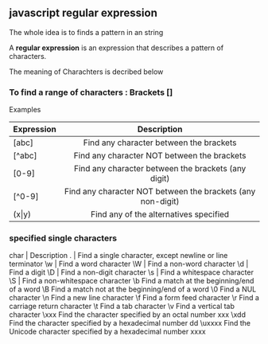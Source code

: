 ## javascript regular expression
The whole idea is to finds a pattern in an string

A __regular expression__ is an expression that describes a pattern of characters.

The meaning of Charachters is decribed below

### To find a range of characters : __Brackets__ []
Examples

| Expression  | Description |
| ------------- |:-------------:|
| [abc] | Find any character between the brackets |
| [^abc] | Find any character NOT between the brackets |
| [0-9]  | Find any character between the brackets (any digit) |
| [^0-9] | Find any character NOT between the brackets (any non-digit) |
| (x\|y) | Find any of the alternatives specified |

### specified single characters

char |  	Description
. 	| Find a single character, except newline or line terminator
\w 	| Find a word character
\W 	| Find a non-word character
\d 	| Find a digit
\D 	| Find a non-digit character
\s 	| Find a whitespace character
\S 	| Find a non-whitespace character
\b 	Find a match at the beginning/end of a word
\B 	Find a match not at the beginning/end of a word
\0 	Find a NUL character
\n 	Find a new line character
\f 	Find a form feed character
\r 	Find a carriage return character
\t 	Find a tab character
\v 	Find a vertical tab character
\xxx 	Find the character specified by an octal number xxx
\xdd 	Find the character specified by a hexadecimal number dd
\uxxxx 	Find the Unicode character specified by a hexadecimal number xxxx
